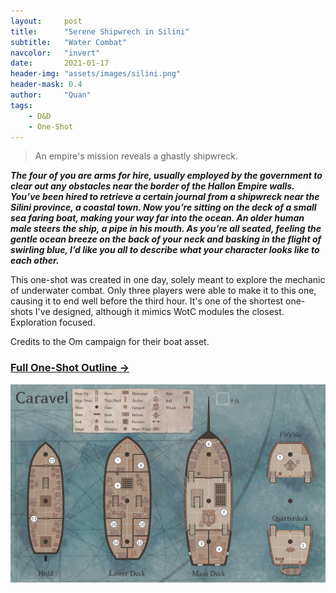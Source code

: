 ```yaml
---
layout:     post
title:      "Serene Shipwrech in Silini"
subtitle:   "Water Combat"
navcolor:   "invert"
date:       2021-01-17
header-img: "assets/images/silini.png"
header-mask: 0.4
author:     "Quan"
tags:
    - D&D
    - One-Shot
---
```


> An empire's mission reveals a ghastly shipwreck.

***The four of you are arms for hire, usually employed by the government to clear out any obstacles near the border of the Hallon Empire walls. You’ve been hired to retrieve a certain journal from a shipwreck near the Silini province, a coastal town. Now you’re sitting on the deck of a small sea faring boat, making your way far into the ocean. An older human male steers the ship, a pipe in his mouth. As you’re all seated, feeling the gentle ocean breeze on the back of your neck and basking in the flight of swirling blue, I’d like you all to describe what your character looks like to each other.***

This one-shot was created in one day, solely meant to explore the mechanic of underwater combat. Only three players were able to make it to this one, causing it to end well before the third hour. It's one of the shortest one-shots I've designed, although it mimics WotC modules the closest. Exploration focused. 

Credits to the Om campaign for their boat asset. 

### [Full One-Shot Outline →](https://docs.google.com/document/d/e/2PACX-1vRjkJjwAH74Y6-WXfYI97XLrZFxfQzl03e_1OtWczBxXJyL7wQ2juR8hTCNzkxp5jTkyFAVGC9BPNns/pub) <!-- Link to full story -->

![My Image](/assets/images/silini.png "Silini")